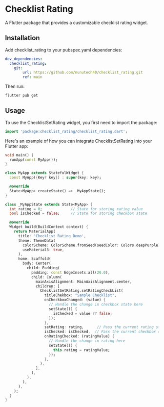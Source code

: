 # Checklist Rating
A Flutter package that provides a customizable checklist rating widget.

## Installation
Add checklist_rating to your pubspec.yaml dependencies:

```yaml
dev_dependencies:
  checklist_rating:
    git:
        url: https://github.com/nunutech40/checklist_rating.git
        ref: main
```

Then run:
```sh
flutter pub get
```

## Usage
To use the ChecklistSetRating widget, you first need to import the package:
```dart
import 'package:checklist_rating/checklist_rating.dart';
```

Here's an example of how you can integrate ChecklistSetRating into your Flutter app:
```dart
void main() {
  runApp(const MyApp());
}

class MyApp extends StatefulWidget {
  const MyApp({Key? key}) : super(key: key);

  @override
  State<MyApp> createState() => _MyAppState();
}

class _MyAppState extends State<MyApp> {
  int rating = 0;             // State for storing rating value
  bool isChecked = false;     // State for storing checkbox state

  @override
  Widget build(BuildContext context) {
    return MaterialApp(
      title: 'Checklist Rating Demo',
      theme: ThemeData(
        colorScheme: ColorScheme.fromSeed(seedColor: Colors.deepPurple),
        useMaterial3: true,
      ),
      home: Scaffold(
        body: Center(
          child: Padding(
            padding: const EdgeInsets.all(20.0),
            child: Column(
              mainAxisAlignment: MainAxisAlignment.center,
              children: [
                ChecklistSetRating.setRatingCheckList(
                  titleChekbox: "Sample Checklist",
                  onCheckboxChanged: (value) {
                    // Handle the change in checkbox state here
                    setState(() {
                      isChecked = value ?? false;
                    });
                  },
                  setRating: rating,      // Pass the current rating state
                  isChecked: isChecked,  // Pass the current checkbox state
                  onRatingChecked: (ratingValue) {
                    // Handle the change in rating here
                    setState(() {
                      this.rating = ratingValue;
                    });
                  },
                ),
              ],
            ),
          ),
        ),
      ),
    );
  }
}
```